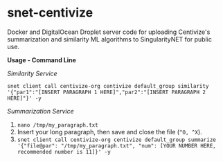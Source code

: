 # snet-centivize
Docker and DigitalOcean Droplet server code for uploading Centivize's summarization and similarity ML algorithms to SingularityNET for public use.

**Usage - Command Line**

*Similarity Service*

`snet client call centivize-org centivize default_group similarity '{"par1":"[INSERT PARAGRAPH 1 HERE]","par2":"[INSERT PARAGRAPH 2 HERE]"}' -y`

*Summarization Service*
1. `nano /tmp/my_paragraph.txt`
2. Insert your long paragraph, then save and close the file (`^O, ^X`). 
3. `snet client call centivize-org centivize default_group summarize '{"file@par": "/tmp/my_paragraph.txt", "num": [YOUR NUMBER HERE, recommended number is 11]}' -y`
